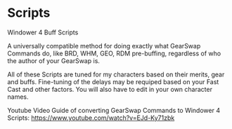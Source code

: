 # Scripts
Windower 4 Buff Scripts

A universally compatible method for doing exactly what GearSwap Commands do, like BRD, WHM, GEO, RDM pre-buffing, regardless of who
the author of your GearSwap is.

All of these Scripts are tuned for my characters based on their merits, gear and buffs. Fine-tuning of the delays may be requiped based on your Fast Cast and other factors. You will also have to edit in your own character names.

Youtube Video Guide of converting GearSwap Commands to Windower 4 Scripts: https://www.youtube.com/watch?v=EJd-Ky71zbk


